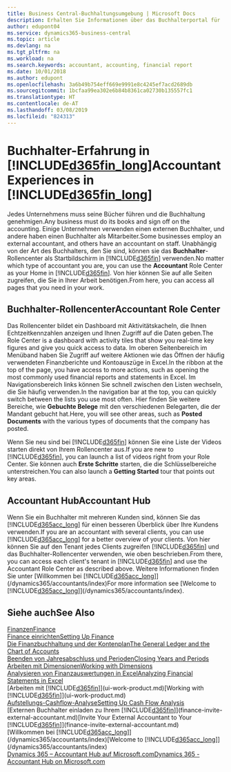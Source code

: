 ```yaml
---
title: Business Central-Buchhaltungsumgebung | Microsoft Docs
description: Erhalten Sie Informationen über das Buchhalterportal für  Business Central. und das Buchhalterrollencenter, das interne und externe Buchhalter im Kundenunternehmen unterstützt.
author: edupont04
ms.service: dynamics365-business-central
ms.topic: article
ms.devlang: na
ms.tgt_pltfrm: na
ms.workload: na
ms.search.keywords: accountant, accounting, financial report
ms.date: 10/01/2018
ms.author: edupont
ms.openlocfilehash: 3a6b49b754eff669e9991e8c4245ef7acd2689db
ms.sourcegitcommit: 1bcfaa99ea302e6b84b8361ca02730b135557fc1
ms.translationtype: HT
ms.contentlocale: de-AT
ms.lasthandoff: 03/08/2019
ms.locfileid: "824313"
---
```

# <a name="accountant-experiences-in-included365finlongincludesd365finlongmdmd"></a><span data-ttu-id="b1000-103">Buchhalter-Erfahrung in [!INCLUDE[d365fin_long](includes/d365fin_long_md.md)]</span><span class="sxs-lookup"><span data-stu-id="b1000-103">Accountant Experiences in [!INCLUDE[d365fin_long](includes/d365fin_long_md.md)]</span></span>
<span data-ttu-id="b1000-104">Jedes Unternehmens muss seine Bücher führen und die Buchhaltung genehmigen.</span><span class="sxs-lookup"><span data-stu-id="b1000-104">Any business must do its books and sign off on the accounting.</span></span> <span data-ttu-id="b1000-105">Einige Unternehmen verwenden einen externen Buchhalter, und andere haben einen Buchhalter als Mitarbeiter.</span><span class="sxs-lookup"><span data-stu-id="b1000-105">Some businesses employ an external accountant, and others have an accountant on staff.</span></span> <span data-ttu-id="b1000-106">Unabhängig von der Art des Buchhalters, den Sie sind, können sie das **Buchhalter**-Rollencenter als Startbildschirm in [!INCLUDE[d365fin](includes/d365fin_md.md)] verwenden.</span><span class="sxs-lookup"><span data-stu-id="b1000-106">No matter which type of accountant you are, you can use the **Accountant** Role Center as your Home in [!INCLUDE[d365fin](includes/d365fin_md.md)].</span></span> <span data-ttu-id="b1000-107">Von hier können Sie auf alle Seiten zugreifen, die Sie in Ihrer Arbeit benötigen.</span><span class="sxs-lookup"><span data-stu-id="b1000-107">From here, you can access all pages that you need in your work.</span></span>  

## <a name="accountant-role-center"></a><span data-ttu-id="b1000-108">Buchhalter-Rollencenter</span><span class="sxs-lookup"><span data-stu-id="b1000-108">Accountant Role Center</span></span>
<span data-ttu-id="b1000-109">Das Rollencenter bildet ein Dashboard mit Aktivitätskacheln, die Ihnen Echtzeitkennzahlen anzeigen und Ihnen Zugriff auf die Daten geben.</span><span class="sxs-lookup"><span data-stu-id="b1000-109">The Role Center is a dashboard with activity tiles that show you real-time key figures and give you quick access to data.</span></span> <span data-ttu-id="b1000-110">Im oberen Seitenbereich im Menüband haben Sie Zugriff auf weitere Aktionen wie das Öffnen der häufig verwendeten Finanzberichte und Kontoauszüge in Excel.</span><span class="sxs-lookup"><span data-stu-id="b1000-110">In the ribbon at the top of the page, you have access to more actions, such as opening the most commonly used financial reports and statements in Excel.</span></span> <span data-ttu-id="b1000-111">Im Navigationsbereich links können Sie schnell zwischen den Listen wechseln, die Sie häufig verwenden.</span><span class="sxs-lookup"><span data-stu-id="b1000-111">In the navigation bar at the top, you can quickly switch between the lists you use most often.</span></span> <span data-ttu-id="b1000-112">Hier finden Sie weitere Bereiche, wie **Gebuchte Belege** mit den verschiedenen Belegarten, die der Mandant gebucht hat.</span><span class="sxs-lookup"><span data-stu-id="b1000-112">Here, you will see other areas, such as **Posted Documents** with the various types of documents that the company has posted.</span></span>  

<span data-ttu-id="b1000-113">Wenn Sie neu sind bei [!INCLUDE[d365fin](includes/d365fin_md.md)] können Sie eine Liste der Videos starten direkt von Ihrem Rollencenter aus.</span><span class="sxs-lookup"><span data-stu-id="b1000-113">If you are new to [!INCLUDE[d365fin](includes/d365fin_md.md)], you can launch a list of videos right from your Role Center.</span></span> <span data-ttu-id="b1000-114">Sie können auch **Erste Schritte** starten, die die Schlüsselbereiche unterstreichen.</span><span class="sxs-lookup"><span data-stu-id="b1000-114">You can also launch a **Getting Started** tour that points out key areas.</span></span>  

## <a name="accountant-hub"></a><span data-ttu-id="b1000-115">Accountant Hub</span><span class="sxs-lookup"><span data-stu-id="b1000-115">Accountant Hub</span></span>
<span data-ttu-id="b1000-116">Wenn Sie ein Buchhalter mit mehreren Kunden sind, können Sie das [!INCLUDE[d365acc_long](includes/d365acc_long_md.md)] für einen besseren Überblick über Ihre Kundens verwenden.</span><span class="sxs-lookup"><span data-stu-id="b1000-116">If you are an accountant with several clients, you can use [!INCLUDE[d365acc_long](includes/d365acc_long_md.md)] for a better overview of your clients.</span></span> <span data-ttu-id="b1000-117">Von hier können Sie auf den Tenant jedes Clients zugreifen [!INCLUDE[d365fin](includes/d365fin_md.md)] und das Buchhalter-Rollencenter verwenden, wie oben beschrieben.</span><span class="sxs-lookup"><span data-stu-id="b1000-117">From there, you can access each client's tenant in [!INCLUDE[d365fin](includes/d365fin_md.md)] and use the Accountant Role Center as described above.</span></span> <span data-ttu-id="b1000-118">Weitere Informationen finden Sie unter [Willkommen bei [!INCLUDE[d365acc_long](includes/d365acc_long_md.md)]](/dynamics365/accountants/index)</span><span class="sxs-lookup"><span data-stu-id="b1000-118">For more information see [Welcome to [!INCLUDE[d365acc_long](includes/d365acc_long_md.md)]](/dynamics365/accountants/index).</span></span>  

## <a name="see-also"></a><span data-ttu-id="b1000-119">Siehe auch</span><span class="sxs-lookup"><span data-stu-id="b1000-119">See Also</span></span>
[<span data-ttu-id="b1000-120">Finanzen</span><span class="sxs-lookup"><span data-stu-id="b1000-120">Finance</span></span>](finance.md)  
[<span data-ttu-id="b1000-121">Finance einrichten</span><span class="sxs-lookup"><span data-stu-id="b1000-121">Setting Up Finance</span></span>](finance-setup-finance.md)  
[<span data-ttu-id="b1000-122">Die Finanzbuchhaltung und der Kontenplan</span><span class="sxs-lookup"><span data-stu-id="b1000-122">The General Ledger and the Chart of Accounts</span></span>](finance-general-ledger.md)  
[<span data-ttu-id="b1000-123">Beenden von Jahresabschluss und Perioden</span><span class="sxs-lookup"><span data-stu-id="b1000-123">Closing Years and Periods</span></span>](year-close-years-periods.md)  
[<span data-ttu-id="b1000-124">Arbeiten mit Dimensionen</span><span class="sxs-lookup"><span data-stu-id="b1000-124">Working with Dimensions</span></span>](finance-dimensions.md)  
[<span data-ttu-id="b1000-125">Analysieren von Finanzauswertungen in Excel</span><span class="sxs-lookup"><span data-stu-id="b1000-125">Analyzing Financial Statements in Excel</span></span>](finance-analyze-excel.md)  
<span data-ttu-id="b1000-126">[Arbeiten mit [!INCLUDE[d365fin](includes/d365fin_md.md)]](ui-work-product.md)</span><span class="sxs-lookup"><span data-stu-id="b1000-126">[Working with [!INCLUDE[d365fin](includes/d365fin_md.md)]](ui-work-product.md)</span></span>  
[<span data-ttu-id="b1000-127">Aufstellungs-Cashflow-Analyse</span><span class="sxs-lookup"><span data-stu-id="b1000-127">Setting Up Cash Flow Analysis</span></span>](finance-setup-cash-flow-analyses.md)  
<span data-ttu-id="b1000-128">[Externen Buchhalter einladen zu Ihrem [!INCLUDE[d365fin](includes/d365fin_md.md)]](finance-invite-external-accountant.md)</span><span class="sxs-lookup"><span data-stu-id="b1000-128">[Invite Your External Accountant to Your [!INCLUDE[d365fin](includes/d365fin_md.md)]](finance-invite-external-accountant.md)</span></span>  
<span data-ttu-id="b1000-129">[Willkommen bei [!INCLUDE[d365acc_long](includes/d365acc_long_md.md)]](/dynamics365/accountants/index)</span><span class="sxs-lookup"><span data-stu-id="b1000-129">[Welcome to [!INCLUDE[d365acc_long](includes/d365acc_long_md.md)]](/dynamics365/accountants/index)</span></span>  
[<span data-ttu-id="b1000-130">Dynamics 365 – Accountant Hub auf Microsoft.com</span><span class="sxs-lookup"><span data-stu-id="b1000-130">Dynamics 365 - Accountant Hub on Microsoft.com</span></span>](https://www.microsoft.com/en-us/dynamics365/financial-insights-for-accountants)  
